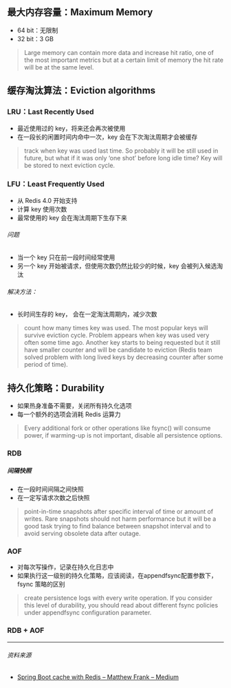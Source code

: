 ## 最大内存容量：Maximum Memory
- 64 bit：无限制
- 32 bit：3 GB
> Large memory can contain more data and increase hit ratio, one of the most important metrics but at a certain limit of memory the hit rate will be at the same level.

## 缓存淘汰算法：Eviction algorithms
### LRU：Last Recently Used
- 最近使用过的 key，将来还会再次被使用
- 在一段长的闲置时间内命中一次，key 会在下次淘汰周期才会被缓存
> track when key was used last time. So probably it will be still used in future, but what if it was only ‘one shot’ before long idle time? Key will be stored to next eviction cycle.

### LFU：Least Frequently Used

- 从 Redis 4.0 开始支持
- 计算 key 使用次数
- 最常使用的 key 会在淘汰周期下生存下来

###### 问题
- 当一个 key 只在前一段时间经常使用
- 另一个 key 开始被请求，但使用次数仍然比较少的时候，key 会被列入候选淘汰
###### 解决方法：
- 长时间生存的 key， 会在一定淘汰周期内，减少次数

> count how many times key was used. The most popular keys will survive eviction cycle. Problem appears when key was used very often some time ago. Another key starts to being requested but it still have smaller counter and will be candidate to eviction (Redis team solved problem with long lived keys by decreasing counter after some period of time).


## 持久化策略：Durability
- 如果热身准备不需要，关闭所有持久化选项
- 每一个额外的选项会消耗 Redis 运算力

> Every additional fork or other operations like fsync() will consume power, 
if warming-up is not important, disable all persistence options.

### RDB
##### 间隔快照
- 在一段时间间隔之间快照
- 在一定写请求次数之后快照

> point-in-time snapshots after specific interval of time or amount of writes. Rare snapshots should not harm performance but it will be a good task trying to find balance between snapshot interval and to avoid serving obsolete data after outage.

### AOF
- 对每次写操作，记录在持久化日志中
- 如果执行这一级别的持久化策略，应该阅读，在appendfsync配置参数下，fsync 策略的区别

> create persistence logs with every write operation. If you consider this level of durability, you should read about different fsync policies under appendfsync configuration parameter.

### RDB + AOF



---
###### 资料来源
- [Spring Boot cache with Redis – Matthew Frank – Medium](https://medium.com/@MatthewFTech/spring-boot-cache-with-redis-56026f7da83a)








